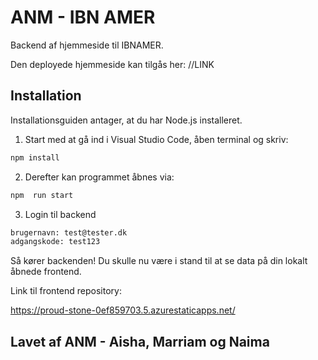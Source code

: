 # ANM - IBN AMER

Backend af hjemmeside til IBNAMER.

Den deployede hjemmeside kan tilgås her:
//LINK

## Installation

Installationsguiden antager, at du har Node.js installeret.

1. Start med at gå ind i Visual Studio Code, åben terminal og skriv:

```bash
npm install
```

2. Derefter kan programmet åbnes via:

```bash
npm  run start
```

3. Login til backend

```bash
brugernavn: test@tester.dk
adgangskode: test123
```

Så kører backenden! Du skulle nu være i stand til at se data på din lokalt åbnede frontend.

Link til frontend repository:

https://proud-stone-0ef859703.5.azurestaticapps.net/

## Lavet af ANM - Aisha, Marriam og Naima
